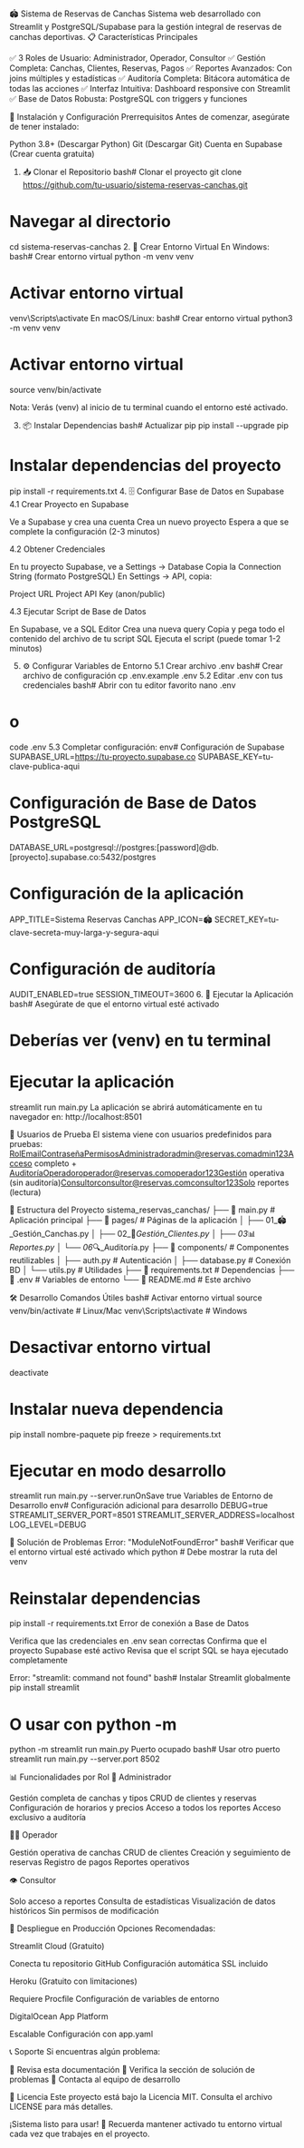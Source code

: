 🏟️ Sistema de Reservas de Canchas
Sistema web desarrollado con Streamlit y PostgreSQL/Supabase para la gestión integral de reservas de canchas deportivas.
📋 Características Principales

✅ 3 Roles de Usuario: Administrador, Operador, Consultor
✅ Gestión Completa: Canchas, Clientes, Reservas, Pagos
✅ Reportes Avanzados: Con joins múltiples y estadísticas
✅ Auditoría Completa: Bitácora automática de todas las acciones
✅ Interfaz Intuitiva: Dashboard responsive con Streamlit
✅ Base de Datos Robusta: PostgreSQL con triggers y funciones


🚀 Instalación y Configuración
Prerrequisitos
Antes de comenzar, asegúrate de tener instalado:

Python 3.8+ (Descargar Python)
Git (Descargar Git)
Cuenta en Supabase (Crear cuenta gratuita)

1. 📥 Clonar el Repositorio
bash# Clonar el proyecto
git clone https://github.com/tu-usuario/sistema-reservas-canchas.git

# Navegar al directorio
cd sistema-reservas-canchas
2. 🐍 Crear Entorno Virtual
En Windows:
bash# Crear entorno virtual
python -m venv venv

# Activar entorno virtual
venv\Scripts\activate
En macOS/Linux:
bash# Crear entorno virtual
python3 -m venv venv

# Activar entorno virtual
source venv/bin/activate

Nota: Verás (venv) al inicio de tu terminal cuando el entorno esté activado.

3. 📦 Instalar Dependencias
bash# Actualizar pip
pip install --upgrade pip

# Instalar dependencias del proyecto
pip install -r requirements.txt
4. 🗄️ Configurar Base de Datos en Supabase
4.1 Crear Proyecto en Supabase

Ve a Supabase y crea una cuenta
Crea un nuevo proyecto
Espera a que se complete la configuración (2-3 minutos)

4.2 Obtener Credenciales

En tu proyecto Supabase, ve a Settings → Database
Copia la Connection String (formato PostgreSQL)
En Settings → API, copia:

Project URL
Project API Key (anon/public)



4.3 Ejecutar Script de Base de Datos

En Supabase, ve a SQL Editor
Crea una nueva query
Copia y pega todo el contenido del archivo de tu script SQL
Ejecuta el script (puede tomar 1-2 minutos)

5. ⚙️ Configurar Variables de Entorno
5.1 Crear archivo .env
bash# Crear archivo de configuración
cp .env.example .env
5.2 Editar .env con tus credenciales
bash# Abrir con tu editor favorito
nano .env
# o
code .env
5.3 Completar configuración:
env# Configuración de Supabase
SUPABASE_URL=https://tu-proyecto.supabase.co
SUPABASE_KEY=tu-clave-publica-aqui

# Configuración de Base de Datos PostgreSQL
DATABASE_URL=postgresql://postgres:[password]@db.[proyecto].supabase.co:5432/postgres

# Configuración de la aplicación
APP_TITLE=Sistema Reservas Canchas
APP_ICON=🏟️
SECRET_KEY=tu-clave-secreta-muy-larga-y-segura-aqui

# Configuración de auditoría
AUDIT_ENABLED=true
SESSION_TIMEOUT=3600
6. 🎯 Ejecutar la Aplicación
bash# Asegúrate de que el entorno virtual esté activado
# Deberías ver (venv) en tu terminal

# Ejecutar la aplicación
streamlit run main.py
La aplicación se abrirá automáticamente en tu navegador en: http://localhost:8501

👥 Usuarios de Prueba
El sistema viene con usuarios predefinidos para pruebas:
RolEmailContraseñaPermisosAdministradoradmin@reservas.comadmin123Acceso completo + AuditoríaOperadoroperador@reservas.comoperador123Gestión operativa (sin auditoría)Consultorconsultor@reservas.comconsultor123Solo reportes (lectura)

📁 Estructura del Proyecto
sistema_reservas_canchas/
├── 📄 main.py                     # Aplicación principal
├── 📁 pages/                      # Páginas de la aplicación
│   ├── 01_🏟️_Gestión_Canchas.py
│   ├── 02_👥_Gestión_Clientes.py
│   ├── 03_📊_Reportes.py
│   └── 06_🔍_Auditoría.py
├── 📁 components/                 # Componentes reutilizables
│   ├── auth.py                    # Autenticación
│   ├── database.py                # Conexión BD
│   └── utils.py                   # Utilidades
├── 📄 requirements.txt            # Dependencias
├── 📄 .env                        # Variables de entorno
└── 📄 README.md                   # Este archivo

🛠️ Desarrollo
Comandos Útiles
bash# Activar entorno virtual
source venv/bin/activate  # Linux/Mac
venv\Scripts\activate     # Windows

# Desactivar entorno virtual
deactivate

# Instalar nueva dependencia
pip install nombre-paquete
pip freeze > requirements.txt

# Ejecutar en modo desarrollo
streamlit run main.py --server.runOnSave true
Variables de Entorno de Desarrollo
env# Configuración adicional para desarrollo
DEBUG=true
STREAMLIT_SERVER_PORT=8501
STREAMLIT_SERVER_ADDRESS=localhost
LOG_LEVEL=DEBUG

🔧 Solución de Problemas
Error: "ModuleNotFoundError"
bash# Verificar que el entorno virtual esté activado
which python  # Debe mostrar la ruta del venv

# Reinstalar dependencias
pip install -r requirements.txt
Error de conexión a Base de Datos

Verifica que las credenciales en .env sean correctas
Confirma que el proyecto Supabase esté activo
Revisa que el script SQL se haya ejecutado completamente

Error: "streamlit: command not found"
bash# Instalar Streamlit globalmente
pip install streamlit

# O usar con python -m
python -m streamlit run main.py
Puerto ocupado
bash# Usar otro puerto
streamlit run main.py --server.port 8502

📊 Funcionalidades por Rol
👑 Administrador

Gestión completa de canchas y tipos
CRUD de clientes y reservas
Configuración de horarios y precios
Acceso a todos los reportes
Acceso exclusivo a auditoría

👨‍💼 Operador

Gestión operativa de canchas
CRUD de clientes
Creación y seguimiento de reservas
Registro de pagos
Reportes operativos

👁️ Consultor

Solo acceso a reportes
Consulta de estadísticas
Visualización de datos históricos
Sin permisos de modificación


🚀 Despliegue en Producción
Opciones Recomendadas:

Streamlit Cloud (Gratuito)

Conecta tu repositorio GitHub
Configuración automática
SSL incluido


Heroku (Gratuito con limitaciones)

Requiere Procfile
Configuración de variables de entorno


DigitalOcean App Platform

Escalable
Configuración con app.yaml




📞 Soporte
Si encuentras algún problema:

📖 Revisa esta documentación
🐛 Verifica la sección de solución de problemas
📧 Contacta al equipo de desarrollo


📄 Licencia
Este proyecto está bajo la Licencia MIT. Consulta el archivo LICENSE para más detalles.

¡Sistema listo para usar! 🎉
Recuerda mantener activado tu entorno virtual cada vez que trabajes en el proyecto.